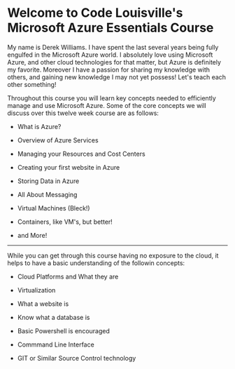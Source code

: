# Welcome to Code Louisville's Microsoft Azure Essentials Course
  
My name is Derek Williams. I have spent the last several years being fully engulfed in the Microsoft Azure world. I absolutely love using Microsoft Azure, and other cloud technologies for that matter, but Azure is definitely my favorite. Moreover I have a passion for sharing my knowledge with others, and gaining new knowledge I may not yet possess! Let's teach each other something!    

Throughout this course you will learn key concepts needed to efficiently manage and use Microsoft Azure. Some of the core concepts we will discuss over this twelve week course are as follows:  
  
* What is Azure?  

* Overview of Azure Services

* Managing your Resources and Cost Centers

* Creating your first website in Azure  

* Storing Data in Azure  

* All About Messaging  

* Virtual Machines (Bleck!)  

* Containers, like VM's, but better!  

* and More!

---  

While you can get through this course having no exposure to the cloud, it helps to have a basic understanding of the followin concepts:  

* Cloud Platforms and What they are  

* Virtualization  

* What a website is  

* Know what a database is  

* Basic Powershell is encouraged

* Commmand Line Interface

* GIT or Similar Source Control technology